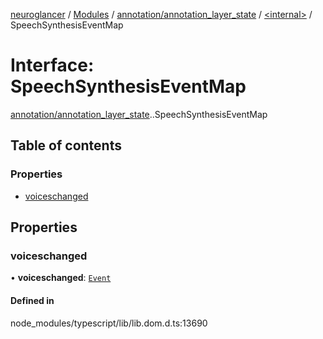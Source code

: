 [neuroglancer](../README.md) / [Modules](../modules.md) / [annotation/annotation\_layer\_state](../modules/annotation_annotation_layer_state.md) / [<internal\>](../modules/annotation_annotation_layer_state._internal_.md) / SpeechSynthesisEventMap

# Interface: SpeechSynthesisEventMap

[annotation/annotation_layer_state](../modules/annotation_annotation_layer_state.md).[<internal>](../modules/annotation_annotation_layer_state._internal_.md).SpeechSynthesisEventMap

## Table of contents

### Properties

- [voiceschanged](annotation_annotation_layer_state._internal_.SpeechSynthesisEventMap.md#voiceschanged)

## Properties

### voiceschanged

• **voiceschanged**: [`Event`](../modules/annotation_annotation_layer_state._internal_.md#event)

#### Defined in

node_modules/typescript/lib/lib.dom.d.ts:13690
